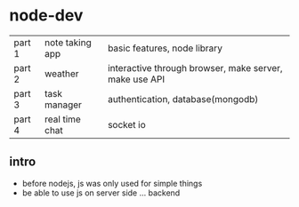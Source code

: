 # node-dev

|        |                 |                                                        |
| ------ | --------------- | ------------------------------------------------------ |
| part 1 | note taking app | basic features, node library                           |
| part 2 | weather         | interactive through browser, make server, make use API |
| part 3 | task manager    | authentication, database(mongodb)                      |
| part 4 | real time chat  | socket io                                              |

## intro
- before nodejs, js was only used for simple things
- be able to use js on server side ... backend